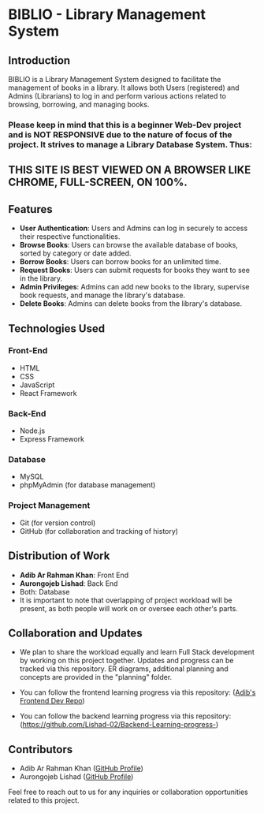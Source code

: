 # BIBLIO - Library Management System

## Introduction

BIBLIO is a Library Management System designed to facilitate the management of books in a library. It allows both Users (registered) and Admins (Librarians) to log in and perform various actions related to browsing, borrowing, and managing books.

### Please keep in mind that this is a beginner Web-Dev project and is NOT RESPONSIVE due to the nature of focus of the project. It strives to manage a Library Database System. Thus:

## THIS SITE IS BEST VIEWED ON A BROWSER LIKE CHROME, FULL-SCREEN, ON 100%.

## Features

- **User Authentication**: Users and Admins can log in securely to access their respective functionalities.
- **Browse Books**: Users can browse the available database of books, sorted by category or date added.
- **Borrow Books**: Users can borrow books for an unlimited time.
- **Request Books**: Users can submit requests for books they want to see in the library.
- **Admin Privileges**: Admins can add new books to the library, supervise book requests, and manage the library's database.
- **Delete Books**: Admins can delete books from the library's database.

## Technologies Used

### Front-End
- HTML
- CSS
- JavaScript
- React Framework

### Back-End
- Node.js
- Express Framework

### Database
- MySQL
- phpMyAdmin (for database management)

### Project Management
- Git (for version control)
- GitHub (for collaboration and tracking of history)

## Distribution of Work

- **Adib Ar Rahman Khan**: Front End
- **Aurongojeb Lishad**: Back End
- Both: Database
- It is important to note that overlapping of project workload will be present, as both people will work on or oversee each other's parts.

## Collaboration and Updates

- We plan to share the workload equally and learn Full Stack development by working on this project together. Updates and progress can be tracked via this repository. ER diagrams, additional planning and concepts are provided in the "planning" folder.
- You can follow the frontend learning progress via this repository: ([Adib's Frontend Dev Repo](https://github.com/rajin-khan/web-dev-self))

- You can follow the backend learning progress via this repository: (https://github.com/Lishad-02/Backend-Learning-progress-)

## Contributors

- Adib Ar Rahman Khan ([GitHub Profile](https://github.com/rajin-khan))
- Aurongojeb Lishad ([GitHub Profile](https://github.com/Lishad-02))

Feel free to reach out to us for any inquiries or collaboration opportunities related to this project.

